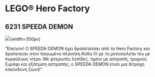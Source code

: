# LEGO® Hero Factory

## 6231 SPEEDA DEMON

![](https://www.lego.com/cdn/product-assets/product.img.pri/6231_prod.jpg){width=350px}

“Επείγον! Ο SPEEDA DEMON έχει δραπετεύσει από το Hero Factory και δραπετεύει στον παγωμένο πλανήτη Kollix IV με τη μοτοσικλέτα του με πυραύλους νίτρο. Με φτερωτές λεπίδες, τιμόνι με αστραπή, τροχούς ξυράφι και εξάτμιση αστραπής, ο SPEEDA DEMON είναι μια δίτροχη επικίνδυνη ζώνη!”